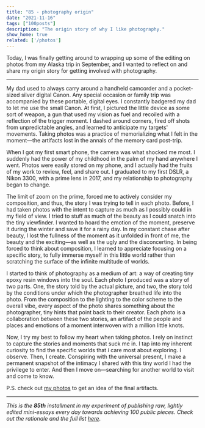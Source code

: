 ```yaml
---
title: "85 - photography origin"
date: "2021-11-16"
tags: ["100posts"]
description: "The origin story of why I like photography."
show_home: true
related: ['/photos']
---
```


Today, I was finally getting around to wrapping up some of the editing on photos from my Alaska trip in September, and I wanted to reflect on and share my origin story for getting involved with photography.

---

My dad used to always carry around a handheld camcorder and a pocket-sized silver digital Canon. Any special occasion or family trip was accompanied by these portable, digital eyes. I constantly badgered my dad to let me use the small Canon. At first, I pictured the little device as some sort of weapon, a gun that used my vision as fuel and recoiled with a reflection of the trigger moment. I dashed around corners, fired off shots from unpredictable angles, and learned to anticipate my targets' movements. Taking photos was a practice of memorializing what I felt in the moment—the artifacts lost in the annals of the memory card post-trip.

When I got my first smart phone, the camera was what shocked me most. I suddenly had the power of my childhood in the palm of my hand anywhere I went. Photos were easily stored on my phone, and I actually had the fruits of my work to review, feel, and share out. I graduated to my first DSLR, a Nikon 3300, with a prime lens in 2017, and my relationship to photography began to change. 

The limit of zoom on the prime, forced me to actively consider my composition, and thus, the story I was trying to tell in each photo. Before, I had taken photos with the intent to capture as much as I possibly could in my field of view. I tried to stuff as much of the beauty as I could snatch into the tiny viewfinder. I wanted to hoard the emotion of the moment, preserve it during the winter and save it for a rainy day. In my constant chase after beauty, I lost the fullness of the moment as it unfolded in front of me, the beauty and the exciting—as well as the ugly and the disconcerting. In being forced to think about composition, I learned to appreciate focusing on a specific story, to fully immerse myself in this little world rather than scratching the surface of the infinite multitude of worlds. 

I started to think of photography as a medium of art: a way of creating tiny epoxy resin windows into the soul. Each photo I produced was a story of two parts. One, the story told by the actual picture, and two, the story told by the conditions under which the photographer breathed life into the photo. From the composition to the lighting to the color scheme to the overall vibe, every aspect of the photo shares something about the photographer, tiny hints that point back to their creator. Each photo is a collaboration between these two stories, an artifact of the people and places and emotions of a moment interwoven with a million little knots.

Now, I try my best to follow my heart when taking photos. I rely on instinct to capture the stories and moments that suck me in. I tap into my inherent curiosity to find the specific worlds that *I* care most about exploring. I observe. Then, I create. Conspiring with the universal present, I make a permanent snapshot of the intimacy I shared with this tiny world I had the privilege to enter. And then I move on—searching for another world to visit and come to know.

P.S. check out [my photos](/photos) to get an idea of the final artifacts.

---
*This is the **85th** installment in my experiment of publishing raw, lightly edited mini-essays every day towards achieving 100 public pieces. Check out the rationale and the full list [here](/experiments/100posts/)*.
